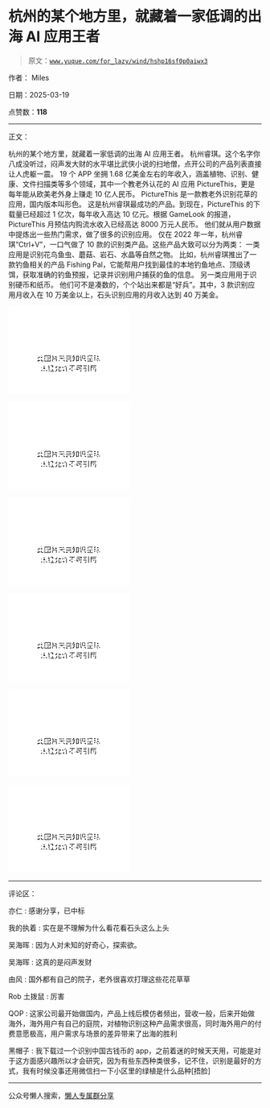 # 杭州的某个地方里，就藏着一家低调的出海 AI 应用王者

> 原文：[`www.yuque.com/for_lazy/wind/hshp16sf0p0aiwx3`](https://www.yuque.com/for_lazy/wind/hshp16sf0p0aiwx3)

作者： Miles

日期：2025-03-19

点赞数：**118**

* * *

正文：

杭州的某个地方里，就藏着一家低调的出海 AI 应用王者。
杭州睿琪。这个名字你八成没听过，闷声发大财的水平堪比武侠小说的扫地僧，点开公司的产品列表直接让人虎躯一震。
19 个 APP 坐拥 1.68 亿美金左右的年收入，涵盖植物、识别、健康、文件扫描类等多个领域，其中一个教老外认花的 AI 应用 PictureThis，更是每年能从欧美老外身上赚走 10 亿人民币。
PictureThis 是一款教老外识别花草的应用，国内版本叫形色。
这是杭州睿琪最成功的产品。到现在，PictureThis 的下载量已经超过 1 亿次，每年收入高达 10 亿元。根据 GameLook 的报道，PictureThis 月预估内购流水收入已经高达 8000 万元人民币。
他们就从用户数据中提炼出一些热门需求，做了很多的识别应用。
仅在 2022 年一年，杭州睿琪“Ctrl+V”，一口气做了 10 款的识别类产品。这些产品大致可以分为两类： 一类应用是识别花鸟鱼虫、蘑菇、岩石、水晶等自然之物。
比如，杭州睿琪推出了一款钓鱼相关的产品 Fishing Pal，它能帮用户找到最佳的本地钓鱼地点、顶级诱饵，获取准确的钓鱼预报，记录并识别用户捕获的鱼的信息。
另一类应用用于识别硬币和纸币。 他们可不是凑数的，个个站出来都是“好兵”。其中，3 款识别应用月收入在 10 万美金以上，石头识别应用的月收入达到 40 万美金。

![](img/dbaa81f25447773fb9a4267cf523611e.png "None")

![](img/cece70c6b309343f35312aca511bf5af.png "None")

![](img/6166de92c7a0b5a36fd5bfe128ebc798.png "None")

![](img/2baab84dce51557205e44775c598574d.png "None")

![](img/46ad01cc182c62ee49a8eabeea254399.png "None")

![](img/6b743321fe95d72aa8cc7ab70156052e.png "None")

* * *

评论区：

亦仁 : 感谢分享，已中标

我的执着 : 实在是不理解为什么看花看石头这么上头

吴海晖 : 因为人对未知的好奇心，探索欲。

吴海晖 : 这真的是闷声发财

由风 : 国外都有自己的院子，老外很喜欢打理这些花花草草

Rob 土拨鼠 : 厉害

QOP : 这家公司最开始做国内，产品上线后模仿者频出，营收一般，后来开始做海外，海外用户有自己的庭院，对植物识别这种产品需求很高，同时海外用户的付费意愿极高，用户需求与场景的差异带来了出海的胜利

黑帽子 : 我下载过一个识别中国古钱币的 app，之前着迷的时候天天用，可能是对于这方面感兴趣所以才会研究，因为有些东西种类很多，记不住，识别是最好的方式，我有时候没事还用微信扫一下小区里的绿植是什么品种[捂脸]

* * *

公众号懒人搜索，[懒人专属群分享](https://lazybook.fun/#/blog/group)